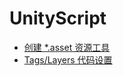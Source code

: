 # UnityScript



*  [创建 *.asset 资源工具](Assets/UnityScript/Editor/CreateAssetEditor.cs)
*  [Tags/Layers 代码设置](Assets/UnityScript/Editor/TagOperation.cs)
